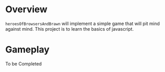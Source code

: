 # Overview
`heroesOfBrowsersAndBrawn` will implement a simple game that will pit mind against mind. This project is to learn the basics of javascript.

# Gameplay
To be Completed
